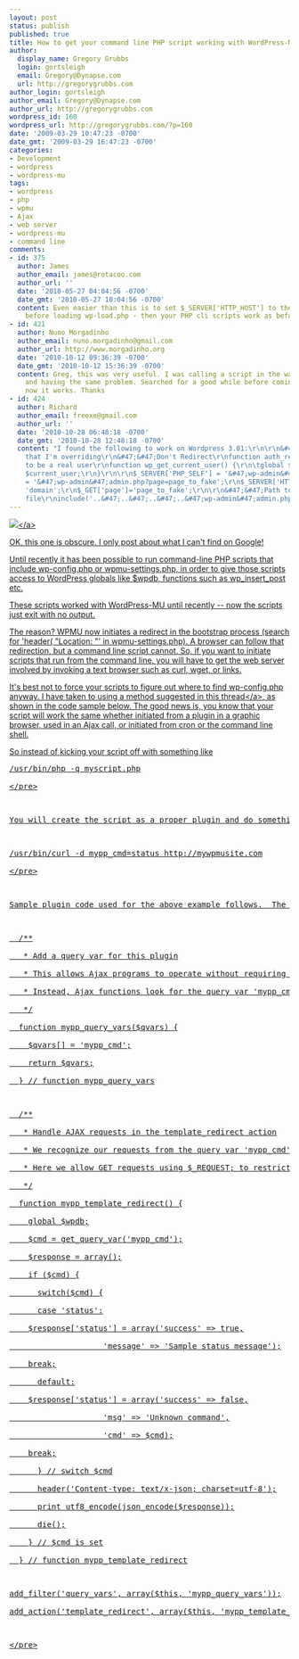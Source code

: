 ```yaml
---
layout: post
status: publish
published: true
title: How to get your command line PHP script working with WordPress-MU 2.7
author:
  display_name: Gregory Grubbs
  login: gortsleigh
  email: Gregory@Dynapse.com
  url: http://gregorygrubbs.com
author_login: gortsleigh
author_email: Gregory@Dynapse.com
author_url: http://gregorygrubbs.com
wordpress_id: 160
wordpress_url: http://gregorygrubbs.com/?p=160
date: '2009-03-29 10:47:23 -0700'
date_gmt: '2009-03-29 16:47:23 -0700'
categories:
- Development
- wordpress
- wordpress-mu
tags:
- wordpress
- php
- wpmu
- Ajax
- web server
- wordpress-mu
- command line
comments:
- id: 375
  author: James
  author_email: james@rotacoo.com
  author_url: ''
  date: '2010-05-27 04:04:56 -0700'
  date_gmt: '2010-05-27 10:04:56 -0700'
  content: Even easier than this is to set $_SERVER['HTTP_HOST'] to the correct domain
    before loading wp-load.php - then your PHP cli scripts work as before.
- id: 421
  author: Nuno Morgadinho
  author_email: nuno.morgadinho@gmail.com
  author_url: http://www.morgadinho.org
  date: '2010-10-12 09:36:39 -0700'
  date_gmt: '2010-10-12 15:36:39 -0700'
  content: Greg, this was very useful. I was calling a script in the way you described
    and having the same problem. Searched for a good while before coming here and
    now it works. Thanks
- id: 424
  author: Richard
  author_email: freexe@gmail.com
  author_url: ''
  date: '2010-10-28 06:48:18 -0700'
  date_gmt: '2010-10-28 12:48:18 -0700'
  content: "I found the following to work on Wordpress 3.01:\r\n\r\n&#47;&#47;WP Functions
    that I'm overriding\r\n&#47;&#47;Don't Redirect\r\nfunction auth_redirect(){};\r\n\r\n&#47;&#47;Pretend
    to be a real user\r\nfunction wp_get_current_user() {\r\n\tglobal $current_user;\r\n\twp_set_current_user(1);\r\n\tget_currentuserinfo();\r\n\r\n\treturn
    $current_user;\r\n}\r\n\r\n$_SERVER['PHP_SELF'] = '&#47;wp-admin&#47;admin.php';\r\n$_SERVER['REQUEST_URI']
    = '&#47;wp-admin&#47;admin.php?page=page_to_fake';\r\n$_SERVER['HTTP_HOST'] =
    'domain';\r\n$_GET['page']='page_to_fake';\r\n\r\n&#47;&#47;Path to the admin
    file\r\ninclude('..&#47;..&#47;..&#47;..&#47;wp-admin&#47;admin.php');"
---
```

<p><a href="http:&#47;&#47;flickr.com&#47;photos&#47;86639396@N00&#47;125838823" title="To the moon, Ajax!"><img src="http:&#47;&#47;farm1.static.flickr.com&#47;48&#47;125838823_e1a4d43a62_m.jpg" &#47;><&#47;a></p>
<p>	OK, this one is obscure. I only post about what I can't find on Google!</p>
<p>Until recently it has been possible to run command-line PHP scripts that include wp-config.php or wpmu-settings.php, in order to give those scripts access to WordPress globals like $wpdb, functions such as wp_insert_post etc.  </p>
<p>These scripts worked with WordPress-MU until recently -- now the scripts just exit with no output.  </p>
<p>The reason?  WPMU now initiates a redirect in the bootstrap process (search for 'header( "Location: "'  in wpmu-settings.php).  A browser can follow that redirection, but a command line script cannot.  So, if you want to initiate scripts that run from the command line, you will have to get the web server involved by invoking a text browser such as curl, wget, or links.  </p>
<p>It's best not to force your scripts to figure out where to find wp-config.php anyway.  I have taken to using a method suggested in <a href="http:&#47;&#47;wordpress.org&#47;support&#47;topic&#47;190522">this thread<&#47;a>, as shown in the code sample below.  The good news is, you know that your script will work the same whether initiated from a plugin in a graphic browser, used in an Ajax call, or initiated from cron or the command line shell.</p>
<p>So instead of kicking your script off with something like </p>
<pre lang="Bash">
&#47;usr&#47;bin&#47;php -q myscript.php<br />
<&#47;pre></p>
<p>You will create the script as a proper plugin and do something like</p>
<pre lang="Bash">
&#47;usr&#47;bin&#47;curl -d mypp_cmd=status http:&#47;&#47;mywpmusite.com<br />
<&#47;pre></p>
<p>Sample plugin code used for the above example follows.  The prefix for the functions is 'mypp', which of course stands for 'MY Plugin Prefix' to create a unique namespace.  The code below returns results as JSON encoded, and calls die()&#47;exit() at the end to prevent an entire page being created.  For log files run from cron, you may choose to return plain text instead.</p>
<pre lang="PHP">
  &#47;**<br />
   * Add a query var for this plugin<br />
   * This allows Ajax programs to operate without requiring file paths<br />
   * Instead, Ajax functions look for the query var 'mypp_cmd'<br />
   *&#47;<br />
  function mypp_query_vars($qvars) {<br />
    $qvars[] = 'mypp_cmd';<br />
    return $qvars;<br />
  } &#47;&#47; function mypp_query_vars</p>
<p>  &#47;**<br />
   * Handle AJAX requests in the template_redirect action<br />
   * We recognize our requests from the query var 'mypp_cmd'<br />
   * Here we allow GET requests using $_REQUEST; to restrict to POST, use $_POST instead<br />
   *&#47;<br />
  function mypp_template_redirect() {<br />
    global $wpdb;<br />
    $cmd = get_query_var('mypp_cmd');<br />
    $response = array();<br />
    if ($cmd) {<br />
      switch($cmd) {<br />
      case 'status':<br />
	$response['status'] = array('success' => true,<br />
				    'message' => 'Sample status message');<br />
	break;<br />
      default:<br />
	$response['status'] = array('success' => false,<br />
				    'msg' => 'Unknown command',<br />
				    'cmd' => $cmd);<br />
	break;<br />
      } &#47;&#47; switch $cmd<br />
      header('Content-type: text&#47;x-json; charset=utf-8');<br />
      print utf8_encode(json_encode($response));<br />
      die();<br />
    } &#47;&#47; $cmd is set<br />
  } &#47;&#47; function mypp_template_redirect</p>
<p>add_filter('query_vars', array($this, 'mypp_query_vars'));<br />
add_action('template_redirect', array($this, 'mypp_template_redirect'));</p>
<p><&#47;pre></p>
